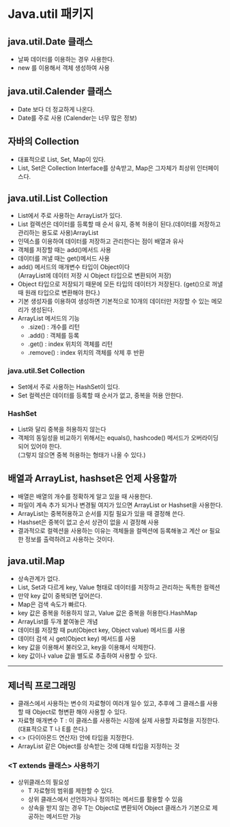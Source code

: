 # Java.util 패키지

## java.util.Date 클래스

-   날짜 데이터를 이용하는 경우 사용한다.
-   new 를 이용해서 객체 생성하여 사용

## java.util.Calender 클래스

-   Date 보다 더 정교하게 나온다.
-   Date를 주로 사용 (Calender는 너무 많은 정보)

## 자바의 Collection

-   대표적으로 List, Set, Map이 있다.
-   List, Set은 Collection Interface를 상속받고, Map은 그자체가 최상위 인터페이스다.


## java.util.List Collection

-   List에서 주로 사용하는 ArrayList가 있다.
-   List 컬렉션은 데이터를 등록할 때 순서 유지, 중복 허용이 된다.(데이터를 저장하고 관리하는 용도로 사용)ArrayList
-   인덱스를 이용하여 데이터를 저장하고 관리한다는 점이 배열과 유사
-   객체를 저장할 때는 add()메서드 사용
-   데이터를 꺼낼 때는 get()메서드 사용
-   add() 메서드의 매개변수 타입이 Object이다  
    (ArrayList에 데이터 저장 시 Object 타입으로 변환되어 저장)
-   Object 타입으로 저장되기 때문에 모든 타입의 데이터가 저장된다. (get()으로 꺼낼 때 원래 타입으로 변환해야 한다.)
-   기본 생성자를 이용하여 생성하면 기본적으로 10개의 데이터만 저장할 수 있는 메모리가 생성된다.
-   ArrayList 메서드의 기능
    -   .size() : 개수를 리턴
    -   .add() : 객체를 등록
    -   .get() : index 위치의 객체를 리턴
    -   .remove() : index 위치의 객체를 삭제 후 반환

### java.util.Set Collection

-   Set에서 주로 사용하는 HashSet이 있다.
-   Set 컬렉션은 데이터를 등록할 때 순서가 없고, 중복을 허용 안한다.

### HashSet

-   List와 달리 중복을 허용하지 않는다
-   객체의 동일성을 비교하기 위해서는 equals(), hashcode() 메서드가 오버라이딩 되어 있어야 한다.  
    (그렇지 않으면 중복 허용하는 형태가 나올 수 있다.)

## 배열과 ArrayList, hashset은 언제 사용할까

-   배열은 배열의 개수를 정확하게 알고 있을 때 사용한다.
-   파일이 계속 추가 되거나 변경될 여지가 있으면 ArrayList or Hashset을 사용한다.
-   ArrayList는 중복허용하고 순서를 지킬 필요가 있을 때 결정해 쓴다.
-   Hashset은 중복이 없고 순서 상관이 없을 시 결정해 사용
-   결과적으로 컬렉션을 사용하는 이유는 객체들을 컬렉션에 등록해놓고 계산 or 필요한 정보를 출력하려고 사용하는 것이다.

## java.util.Map

-   상속관계가 없다.
-   List, Set과 다르게 key, Value 형태로 데이터를 저장하고 관리하는 독특한 컬렉션
-   만약 key 값이 중복되면 덮어쓴다.
-   Map은 검색 속도가 빠르다.
-   key 값은 중복을 허용하지 않고, Value 값은 중복을 허용한다.HashMap
-   ArrayList를 두개 붙여놓은 개념
-   데이터를 저장할 때 put(Object key, Object value) 메서드를 사용
-   데이터 검색 시 get(Object key) 메서드를 사용
-   key 값을 이용해서 불러오고, key을 이용해서 삭제한다.
-   key 값이나 value 값을 별도로 추출하여 사용할 수 있다.

***

## 제너릭 프로그래밍

-   클래스에서 사용하는 변수의 자료형이 여러개 일수 있고, 추후에 그 클래스를 사용할 때 Object로 형변환 해야 사용할 수 있다.
-   자료형 매개변수 T : 이 클래스를 사용하는 시점에 실제 사용할 자료형을 지정한다. (대표적으로 T 나 E를 쓴다.)
-   <> (다이아몬드 연산자) 안에 타입을 지정한다.
-   ArrayList 같은 Object를 상속받는 것에 대해 타입을 지정하는 것

### <T extends 클래스> 사용하기

-   상위클래스의 필요성
    -   T 자료형의 범위를 제한할 수 있다.
    -   상위 클래스에서 선언하거나 정의하는 메서드를 활용할 수 있음
    -   상속을 받지 않는 경우 T는 Object로 변환되어 Object 클래스가 기본으로 제공하는 메서드만 가능
